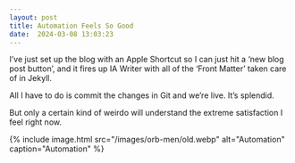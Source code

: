 ```yaml
---
layout: post
title: Automation Feels So Good
date:  2024-03-08 13:03:23
---
```

I’ve just set up the blog with an Apple Shortcut so I can just hit a ‘new blog post button’, and it fires up IA Writer with all of the ‘Front Matter’ taken care of in Jekyll.

All I have to do is commit the changes in Git and we’re live. It’s splendid.

But only a certain kind of weirdo will understand the extreme satisfaction I feel right now.

{% include image.html src="/images/orb-men/old.webp" alt="Automation" caption="Automation" %}

